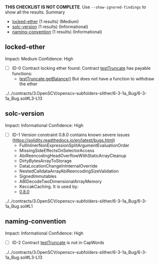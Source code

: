 **THIS CHECKLIST IS NOT COMPLETE**. Use `--show-ignored-findings` to show all the results.
Summary
 - [locked-ether](#locked-ether) (1 results) (Medium)
 - [solc-version](#solc-version) (1 results) (Informational)
 - [naming-convention](#naming-convention) (1 results) (Informational)
## locked-ether
Impact: Medium
Confidence: High
 - [ ] ID-0
Contract locking ether found:
	Contract [testTruncate](../../contracts/3.OpenSCV/openscv-subfolders-slither/6-3-1a_Bug/6-3-1a_Bug.sol#L3-L13) has payable functions:
	 - [testTruncate.getBalance()](../../contracts/3.OpenSCV/openscv-subfolders-slither/6-3-1a_Bug/6-3-1a_Bug.sol#L8-L10)
	But does not have a function to withdraw the ether

../../contracts/3.OpenSCV/openscv-subfolders-slither/6-3-1a_Bug/6-3-1a_Bug.sol#L3-L13


## solc-version
Impact: Informational
Confidence: High
 - [ ] ID-1
Version constraint 0.8.0 contains known severe issues (https://solidity.readthedocs.io/en/latest/bugs.html)
	- FullInlinerNonExpressionSplitArgumentEvaluationOrder
	- MissingSideEffectsOnSelectorAccess
	- AbiReencodingHeadOverflowWithStaticArrayCleanup
	- DirtyBytesArrayToStorage
	- DataLocationChangeInInternalOverride
	- NestedCalldataArrayAbiReencodingSizeValidation
	- SignedImmutables
	- ABIDecodeTwoDimensionalArrayMemory
	- KeccakCaching.
It is used by:
	- [0.8.0](../../contracts/3.OpenSCV/openscv-subfolders-slither/6-3-1a_Bug/6-3-1a_Bug.sol#L1)

../../contracts/3.OpenSCV/openscv-subfolders-slither/6-3-1a_Bug/6-3-1a_Bug.sol#L1


## naming-convention
Impact: Informational
Confidence: High
 - [ ] ID-2
Contract [testTruncate](../../contracts/3.OpenSCV/openscv-subfolders-slither/6-3-1a_Bug/6-3-1a_Bug.sol#L3-L13) is not in CapWords

../../contracts/3.OpenSCV/openscv-subfolders-slither/6-3-1a_Bug/6-3-1a_Bug.sol#L3-L13


